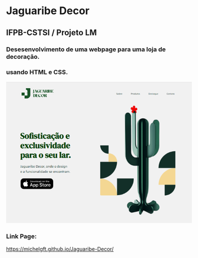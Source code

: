 # Jaguaribe Decor

## IFPB-CSTSI / Projeto LM
### Desesenvolvimento de uma webpage para uma loja de decoração.
### usando HTML e CSS.

<img src ='./assets/imagens/JD-Page1.png' />


### Link Page:
https://michelgft.github.io/Jaguaribe-Decor/



